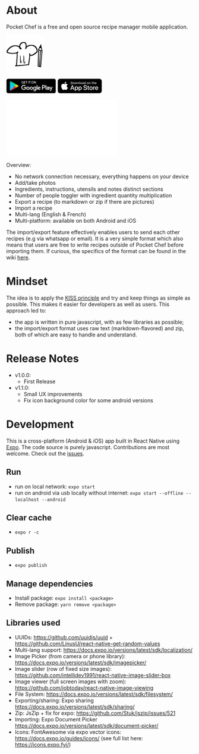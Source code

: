 # About
Pocket Chef is a free and open source recipe manager mobile application.

<img src="assets/images/icon.png" width="100" height="100"/>

<a href="https://play.google.com/store/apps/details?id=fr.ghelouis.pocketchef"><img alt="Get it on Google Play" src="readme_assets/download_badges/play_store_badge.png" height="40"/></a>
<a href="https://apps.apple.com/us/app/pocket-chef/id1536915775#?platform=iphone"><img alt="Download on the App Store" src="readme_assets/download_badges/app_store_badge.png" height="40"/></a>

![Screenshots](readme_assets/screenshots/Screenshots.md)

Overview:
- No network connection necessary, everything happens on your device 
- Add/take photos
- Ingredients, instructions, utensils and notes distinct sections
- Number of people toggler with ingredient quantity multiplication
- Export a recipe (to markdown or zip if there are pictures)
- Import a recipe
- Multi-lang (English & French)
- Multi-platform: available on both Android and iOS

The import/export feature effectively enables users to send each other recipes
(e.g via whatsapp or email). It is a very simple format which also means that
users are free to write recipes outside of Pocket Chef before importing them.
If curious, the specifics of the format can be found in the wiki
[here](https://github.com/ghelouis/pocketchef/wiki/Recipe-format).

# Mindset
The idea is to apply the [KISS
principle](https://en.wikipedia.org/wiki/KISS_principle) and try and keep
things as simple as possible. This makes it easier for developers as well as
users. This approach led to:
- the app is written in pure javascript, with as few libraries as possible;
- the import/export format uses raw text (markdown-flavored) and zip, both
of which are easy to handle and understand.

# Release Notes
- v1.0.0:
    - First Release
- v1.1.0:
    - Small UX improvements
    - Fix icon background color for some android versions

# Development
This is a cross-platform (Android & iOS) app built in React Native using
[Expo](https://expo.io/). The code source is purely javascript.
Contributions are most welcome. Check out the [issues](https://github.com/ghelouis/pocketchef/issues).

## Run
- run on local network: `expo start`
- run on android via usb locally without internet: `expo start --offline --localhost --android`

## Clear cache
- `expo r -c`

## Publish
- `expo publish`

## Manage dependencies
- Install package: `expo install <package>`
- Remove package: `yarn remove <package>`

## Libraries used
- UUIDs: https://github.com/uuidjs/uuid + https://github.com/LinusU/react-native-get-random-values
- Multi-lang support: https://docs.expo.io/versions/latest/sdk/localization/
- Image Picker (from camera or phone library): https://docs.expo.io/versions/latest/sdk/imagepicker/
- Image slider (row of fixed size images): https://github.com/intellidev1991/react-native-image-slider-box
- Image viewer (full screen images with zoom): https://github.com/jobtoday/react-native-image-viewing
- File System: https://docs.expo.io/versions/latest/sdk/filesystem/
- Exporting/sharing: Expo sharing https://docs.expo.io/versions/latest/sdk/sharing/
- Zip: JsZip + fix for expo: https://github.com/Stuk/jszip/issues/521
- Importing: Expo Document Picker https://docs.expo.io/versions/latest/sdk/document-picker/
- Icons: FontAwesome via expo vector icons: https://docs.expo.io/guides/icons/ (see full list here: https://icons.expo.fyi/)
